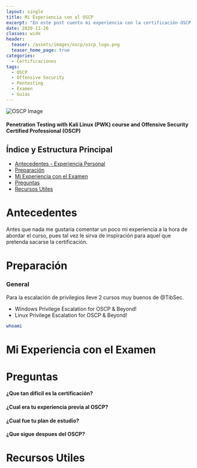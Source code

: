 ```yaml
---
layout: single
title: Mi Experiencia con el OSCP
excerpt: "En este post cuento mi experiencia con la certificación OSCP , tambien doy algunos tips y comparto recursos para quienes quieran abordar la certificación con éxito"
date: 2020-11-26
classes: wide
header:
  teaser: /assets/images/oscp/oscp_logo.png
  teaser_home_page: true
categories:
  - Certificaciones
tags:
  - OSCP
  - Offensive Security
  - Pentesting
  - Examen
  - Guías
---
```



![OSCP Image](https://miro.medium.com/max/939/1*9tIaYrrJSKBKR-LnoGzBgQ.png)

#### Penetration Testing with Kali Linux (PWK) course and Offensive Security Certified Professional (OSCP) 


## Índice y Estructura Principal
- [Antecedentes - Experiencia Personal](#Antecedentes)
- [Preparación](#Preparación)
- [Mi Experiencia con el Examen](#Mi-Experiencia-con-el-Examen)
- [Preguntas](#Preguntas)
- [Recursos Utiles](#Recursos-Utiles)


Antecedentes
===============================================================================================================================
Antes que nada me gustaría comentar un poco mi experiencia a la hora de abordar el curso, pues tal vez le sirva de inspiración para aquel que pretenda sacarse la certificación.

Preparación
===============================================================================================================================


### General

Para la escalación de privilegios lleve 2 cursos muy buenos de @TibSec.

- Windows Privilege Escalation for OSCP & Beyond!
- Linux Privilege Escalation for OSCP & Beyond!


```bash
whoami

```

Mi Experiencia con el Examen
===============================================================================================================================


Preguntas
===============================================================================================================================

#### ¿Que tan dificil es la certificación?



#### ¿Cual era tu experiencia previa al OSCP?



#### ¿Cual fue tu plan de estudio?



#### ¿Que sigue despues del OSCP?

Recursos Utiles
===============================================================================================================================


